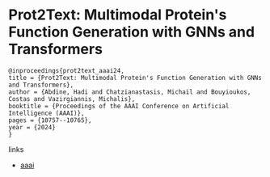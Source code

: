 # Prot2Text: Multimodal Protein's Function Generation with GNNs and Transformers

```
@inproceedings{prot2text_aaai24,
title = {Prot2Text: Multimodal Protein's Function Generation with GNNs and Transformers},
author = {Abdine, Hadi and Chatzianastasis, Michail and Bouyioukos, Costas and Vazirgiannis, Michalis},
booktitle = {Proceedings of the AAAI Conference on Artificial Intelligence (AAAI)},
pages = {10757--10765},
year = {2024}
}
```

links
- [aaai](https://ojs.aaai.org/index.php/AAAI/article/view/28948)
